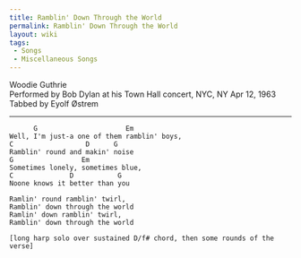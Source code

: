 ```yaml
---
title: Ramblin' Down Through the World
permalink: Ramblin' Down Through the World
layout: wiki
tags:
 - Songs
 - Miscellaneous Songs
---
```


Woodie Guthrie  
Performed by Bob Dylan at his Town Hall concert, NYC, NY Apr 12, 1963  
Tabbed by Eyolf Østrem

* * * * *

          G                      Em
    Well, I'm just-a one of them ramblin' boys,
    C                  D      G
    Ramblin' round and makin' noise
    G                 Em
    Sometimes lonely, sometimes blue,
    C              D           G
    Noone knows it better than you

    Ramlin' round ramblin' twirl,
    Ramblin' down through the world
    Ramlin' down ramblin' twirl,
    Ramblin' down through the world

    [long harp solo over sustained D/f# chord, then some rounds of the verse]
